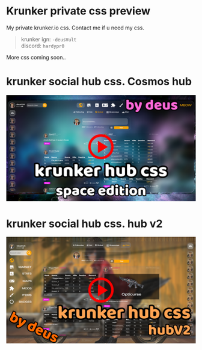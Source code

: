 # Krunker private css preview
My private krunker.io css. Contact me if u need my css.

> krunker ign: `-deusVult`  
> discord: `hardypr0`  

More css coming soon..

# krunker social hub css. Cosmos hub

[![Cosmos css preview](https://github.com/deusVult69/krunker-private-css/blob/main/previews/cosmos-preview.png?raw=true)](https://youtu.be/dUeuFXRNIqw "Cosmos css preview")

# krunker social hub css. hub v2

[![hub v2 css preview](https://github.com/deusVult69/krunker-private-css/blob/main/previews/hubv2-preview.png?raw=true)](https://youtu.be/dUeuFXRNIqw "hub v2 css")